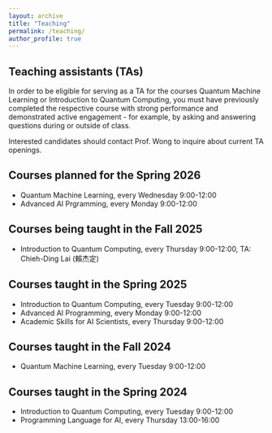 ```yaml
---
layout: archive
title: "Teaching"
permalink: /teaching/
author_profile: true
---
```


<!--{% include base_path %}

{% for post in site.teaching reversed %}
  {% include archive-single.html %}
{% endfor %}-->

## Teaching assistants (TAs)

In order to be eligible for serving as a TA for the courses Quantum Machine Learning or Introduction to Quantum Computing, you must have previously completed the respective course with strong performance and demonstrated active engagement - for example, by asking and answering questions during or outside of class.

Interested candidates should contact Prof. Wong to inquire about current TA openings. 



## Courses planned for the Spring 2026
- Quantum Machine Learning, every Wednesday 9:00-12:00
- Advanced AI Prgramming, every Monday 9:00-12:00

## Courses being taught in the Fall 2025
- Introduction to Quantum Computing, every Thursday 9:00-12:00, TA: Chieh-Ding Lai (賴杰定)

## Courses taught in the Spring 2025
- Introduction to Quantum Computing, every Tuesday 9:00-12:00
- Advanced AI Programming, every Monday 9:00-12:00
- Academic Skills for AI Scientists, every Thursday 9:00-12:00

## Courses taught in the Fall 2024
- Quantum Machine Learning, every Tuesday 9:00-12:00

## Courses taught in the Spring 2024
- Introduction to Quantum Computing, every Tuesday 9:00-12:00
- Programming Language for AI, every Thursday 13:00-16:00



